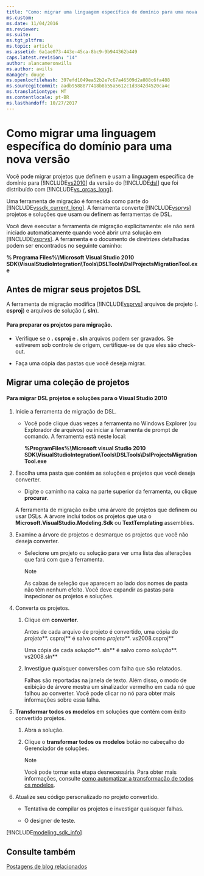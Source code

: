 ```yaml
---
title: "Como: migrar uma linguagem específica de domínio para uma nova versão | Microsoft Docs"
ms.custom: 
ms.date: 11/04/2016
ms.reviewer: 
ms.suite: 
ms.tgt_pltfrm: 
ms.topic: article
ms.assetid: 6a1ae073-443e-45ca-8bc9-9b944362b449
caps.latest.revision: "14"
author: alancameronwills
ms.author: awills
manager: douge
ms.openlocfilehash: 397efd1049ea52b2e7c67a46509d2a088c6fa488
ms.sourcegitcommit: aadb9588877418b8b55a5612c1d3842d4520ca4c
ms.translationtype: MT
ms.contentlocale: pt-BR
ms.lasthandoff: 10/27/2017
---
```

# <a name="how-to-migrate-a-domain-specific-language-to-a-new-version"></a>Como migrar uma linguagem específica do domínio para uma nova versão
Você pode migrar projetos que definem e usam a linguagem específica de domínio para [!INCLUDE[vs2010](../misc/includes/vs2010_md.md)] da versão do [!INCLUDE[dsl](../modeling/includes/dsl_md.md)] que foi distribuído com [!INCLUDE[vs_orcas_long](../debugger/includes/vs_orcas_long_md.md)].  
  
 Uma ferramenta de migração é fornecida como parte do [!INCLUDE[vssdk_current_long](../misc/includes/vssdk_current_long_md.md)]. A ferramenta converte [!INCLUDE[vsprvs](../code-quality/includes/vsprvs_md.md)] projetos e soluções que usam ou definem as ferramentas de DSL.  
  
 Você deve executar a ferramenta de migração explicitamente: ele não será iniciado automaticamente quando você abrir uma solução em [!INCLUDE[vsprvs](../code-quality/includes/vsprvs_md.md)]. A ferramenta e o documento de diretrizes detalhadas podem ser encontrados no seguinte caminho:  
  
 **% Programa Files%\Microsoft Visual Studio 2010 SDK\VisualStudioIntegration\Tools\DSLTools\DslProjectsMigrationTool.exe**  
  
## <a name="before-you-migrate-your-dsl-projects"></a>Antes de migrar seus projetos DSL  
 A ferramenta de migração modifica [!INCLUDE[vsprvs](../code-quality/includes/vsprvs_md.md)] arquivos de projeto (**. csproj**) e arquivos de solução (**. sln**).  
  
#### <a name="to-prepare-projects-for-migration"></a>Para preparar os projetos para migração.  
  
-   Verifique se o **. csproj** e **. sln** arquivos podem ser gravados. Se estiverem sob controle de origem, certifique-se de que eles são check-out.  
  
-   Faça uma cópia das pastas que você deseja migrar.  
  
## <a name="migrating-a-collection-of-projects"></a>Migrar uma coleção de projetos  
  
#### <a name="to-migrate-dsl-projects-and-solutions-to-visual-studio-2010"></a>Para migrar DSL projetos e soluções para o Visual Studio 2010  
  
1.  Inicie a ferramenta de migração de DSL.  
  
    -   Você pode clique duas vezes a ferramenta no Windows Explorer (ou Explorador de arquivos) ou iniciar a ferramenta de prompt de comando. A ferramenta está neste local:  
  
         **%ProgramFiles%\Microsoft visual Studio 2010 SDK\VisualStudioIntegration\Tools\DSLTools\DslProjectsMigrationTool.exe**  
  
2.  Escolha uma pasta que contém as soluções e projetos que você deseja converter.  
  
    -   Digite o caminho na caixa na parte superior da ferramenta, ou clique **procurar**.  
  
     A ferramenta de migração exibe uma árvore de projetos que definem ou usar DSLs. A árvore inclui todos os projetos que usa o **Microsoft.VisualStudio.Modeling.Sdk** ou **TextTemplating** assemblies.  
  
3.  Examine a árvore de projetos e desmarque os projetos que você não deseja converter.  
  
    -   Selecione um projeto ou solução para ver uma lista das alterações que fará com que a ferramenta.  
  
        > [!NOTE]
        >  As caixas de seleção que aparecem ao lado dos nomes de pasta não têm nenhum efeito. Você deve expandir as pastas para inspecionar os projetos e soluções.  
  
4.  Converta os projetos.  
  
    1.  Clique em **converter**.  
  
         Antes de cada arquivo de projeto é convertido, uma cópia do *projeto***. csproj** é salvo como *projeto***. vs2008.csproj**  
  
         Uma cópia de cada *solução***. sln** é salvo como *solução***. vs2008.sln**  
  
    2.  Investigue quaisquer conversões com falha que são relatados.  
  
         Falhas são reportadas na janela de texto. Além disso, o modo de exibição de árvore mostra um sinalizador vermelho em cada nó que falhou ao converter. Você pode clicar no nó para obter mais informações sobre essa falha.  
  
5.  **Transformar todos os modelos** em soluções que contém com êxito convertido projetos.  
  
    1.  Abra a solução.  
  
    2.  Clique o **transformar todos os modelos** botão no cabeçalho do Gerenciador de soluções.  
  
        > [!NOTE]
        >  Você pode tornar esta etapa desnecessária. Para obter mais informações, consulte [como automatizar a transformação de todos os modelos](http://msdn.microsoft.com/en-us/b63cfe20-fe5e-47cc-9506-59b29bca768a).  
  
6.  Atualize seu código personalizado no projeto convertido.  
  
    -   Tentativa de compilar os projetos e investigar quaisquer falhas.  
  
    -   O designer de teste.  
  

[!INCLUDE[modeling_sdk_info](includes/modeling_sdk_info.md)]

## <a name="see-also"></a>Consulte também  
 [Postagens de blog relacionados](https://blogs.msdn.microsoft.com/visualstudioalm/tag/code-index/)

